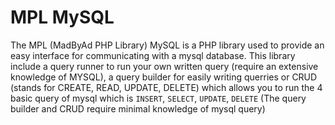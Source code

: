 
# MPL MySQL

The MPL (MadByAd PHP Library) MySQL is a PHP library used to provide an easy interface for communicating with a mysql database. This library include a query runner to run your own written query (require an extensive knowledge of MYSQL), a query builder for easily writing querries or CRUD (stands for CREATE, READ, UPDATE, DELETE) which allows you to run the 4 basic query of mysql which is `INSERT`, `SELECT`, `UPDATE`, `DELETE` (The query builder and CRUD require minimal knowledge of mysql query)
